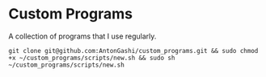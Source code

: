 # Custom Programs

A collection of programs that I use regularly.

    git clone git@github.com:AntonGashi/custom_programs.git && sudo chmod +x ~/custom_programs/scripts/new.sh && sudo sh ~/custom_programs/scripts/new.sh
